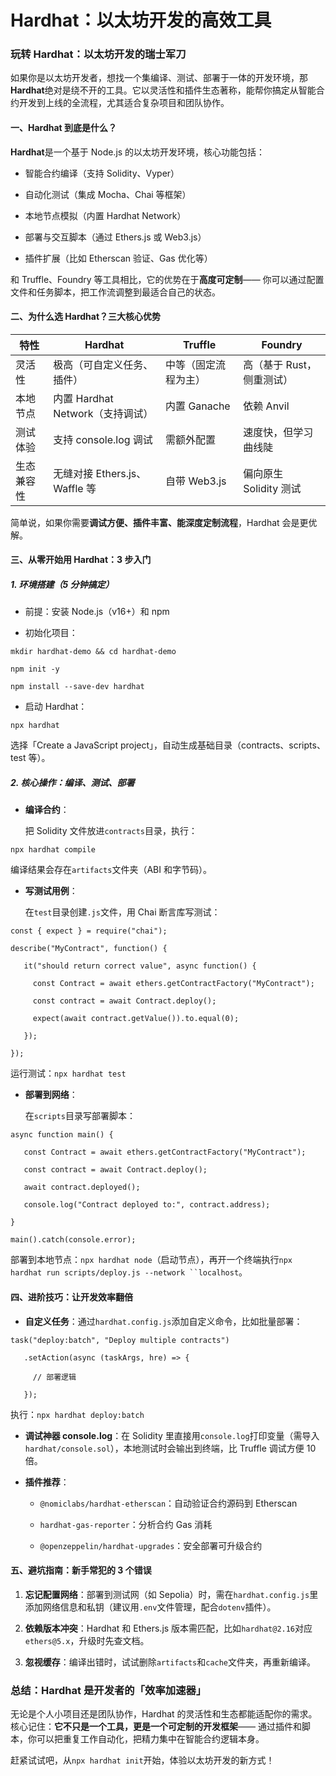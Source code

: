 # Hardhat：以太坊开发的高效工具

### 玩转 Hardhat：以太坊开发的瑞士军刀

如果你是以太坊开发者，想找一个集编译、测试、部署于一体的开发环境，那**Hardhat**绝对是绕不开的工具。它以灵活性和插件生态著称，能帮你搞定从智能合约开发到上线的全流程，尤其适合复杂项目和团队协作。

#### 一、Hardhat 到底是什么？

**Hardhat**是一个基于 Node.js 的以太坊开发环境，核心功能包括：

- 智能合约编译（支持 Solidity、Vyper）

- 自动化测试（集成 Mocha、Chai 等框架）

- 本地节点模拟（内置 Hardhat Network）

- 部署与交互脚本（通过 Ethers.js 或 Web3.js）

- 插件扩展（比如 Etherscan 验证、Gas 优化等）

和 Truffle、Foundry 等工具相比，它的优势在于**高度可定制**—— 你可以通过配置文件和任务脚本，把工作流调整到最适合自己的状态。

#### 二、为什么选 Hardhat？三大核心优势

| 特性       | Hardhat                          | Truffle              | Foundry                   |
| ---------- | -------------------------------- | -------------------- | ------------------------- |
| 灵活性     | 极高（可自定义任务、插件）       | 中等（固定流程为主） | 高（基于 Rust，侧重测试） |
| 本地节点   | 内置 Hardhat Network（支持调试） | 内置 Ganache         | 依赖 Anvil                |
| 测试体验   | 支持 console.log 调试            | 需额外配置           | 速度快，但学习曲线陡      |
| 生态兼容性 | 无缝对接 Ethers.js、Waffle 等    | 自带 Web3.js         | 偏向原生 Solidity 测试    |

简单说，如果你需要**调试方便、插件丰富、能深度定制流程**，Hardhat 会是更优解。

#### 三、从零开始用 Hardhat：3 步入门

##### 1. 环境搭建（5 分钟搞定）

- 前提：安装 Node.js（v16+）和 npm

- 初始化项目：

```
mkdir hardhat-demo && cd hardhat-demo

npm init -y

npm install --save-dev hardhat
```

- 启动 Hardhat：

```
npx hardhat
```

选择「Create a JavaScript project」，自动生成基础目录（contracts、scripts、test 等）。

##### 2. 核心操作：编译、测试、部署

- **编译合约**：

  把 Solidity 文件放进`contracts`目录，执行：

```
npx hardhat compile
```

编译结果会存在`artifacts`文件夹（ABI 和字节码）。

- **写测试用例**：

  在`test`目录创建`.js`文件，用 Chai 断言库写测试：

```
const { expect } = require("chai");

describe("MyContract", function() {

   it("should return correct value", async function() {

     const Contract = await ethers.getContractFactory("MyContract");

     const contract = await Contract.deploy();

     expect(await contract.getValue()).to.equal(0);

   });

});
```

运行测试：`npx hardhat test`

- **部署到网络**：

  在`scripts`目录写部署脚本：

```
async function main() {

   const Contract = await ethers.getContractFactory("MyContract");

   const contract = await Contract.deploy();

   await contract.deployed();

   console.log("Contract deployed to:", contract.address);

}

main().catch(console.error);
```

部署到本地节点：`npx hardhat node`（启动节点），再开一个终端执行` npx hardhat run scripts/deploy.js --network ``localhost `。

#### 四、进阶技巧：让开发效率翻倍

- **自定义任务**：通过`hardhat.config.js`添加自定义命令，比如批量部署：

```
task("deploy:batch", "Deploy multiple contracts")

   .setAction(async (taskArgs, hre) => {

     // 部署逻辑

   });
```

执行：`npx hardhat deploy:batch`

- **调试神器 console.log**：在 Solidity 里直接用`console.log`打印变量（需导入`hardhat/console.sol`），本地测试时会输出到终端，比 Truffle 调试方便 10 倍。

- **插件推荐**：

  - `@nomiclabs/hardhat-etherscan`：自动验证合约源码到 Etherscan

  - `hardhat-gas-reporter`：分析合约 Gas 消耗

  - `@openzeppelin/hardhat-upgrades`：安全部署可升级合约

#### 五、避坑指南：新手常犯的 3 个错误

1.  **忘记配置网络**：部署到测试网（如 Sepolia）时，需在`hardhat.config.js`里添加网络信息和私钥（建议用`.env`文件管理，配合`dotenv`插件）。

2.  **依赖版本冲突**：Hardhat 和 Ethers.js 版本需匹配，比如`hardhat@2.16`对应`ethers@5.x`，升级时先查文档。

3.  **忽视缓存**：编译出错时，试试删除`artifacts`和`cache`文件夹，再重新编译。

### 总结：Hardhat 是开发者的「效率加速器」

无论是个人小项目还是团队协作，Hardhat 的灵活性和生态都能适配你的需求。核心记住：**它不只是一个工具，更是一个可定制的开发框架**—— 通过插件和脚本，你可以把重复工作自动化，把精力集中在智能合约逻辑本身。

赶紧试试吧，从`npx hardhat init`开始，体验以太坊开发的新方式！
